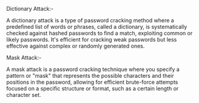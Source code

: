 Dictionary Attack:- 


A dictionary attack is a type of password cracking method where a predefined list of words or phrases, called a dictionary, is systematically checked against hashed passwords to find a match, exploiting common or likely passwords. It's efficient for cracking weak passwords but less effective against complex or randomly generated ones.


Mask Attack:-


A mask attack is a password cracking technique where you specify a pattern or "mask" that represents the possible characters and their positions in the password, allowing for efficient brute-force attempts focused on a specific structure or format, such as a certain length or character set.
